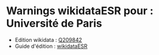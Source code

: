 Warnings wikidataESR pour : Université de Paris
================

- Edition wikidata : [Q209842](https://www.wikidata.org/wiki/Q209842)
- Guide d'édition : [wikidataESR](https://github.com/cpesr/wikidataESR/)

